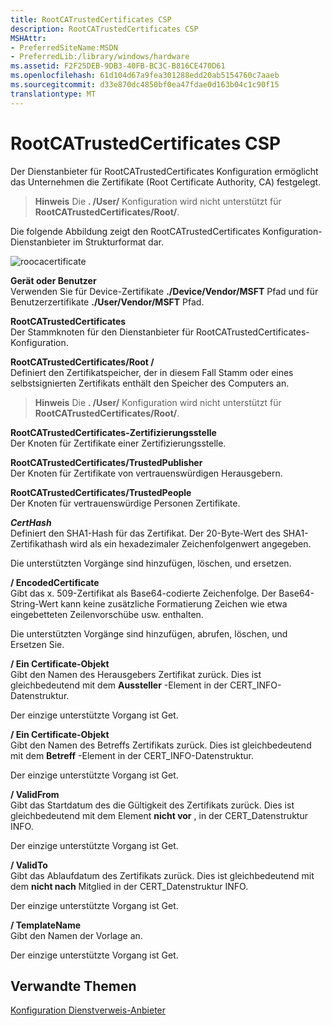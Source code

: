 ```yaml
---
title: RootCATrustedCertificates CSP
description: RootCATrustedCertificates CSP
MSHAttr:
- PreferredSiteName:MSDN
- PreferredLib:/library/windows/hardware
ms.assetid: F2F25DEB-9DB3-40FB-BC3C-B816CE470D61
ms.openlocfilehash: 61d104d67a9fea301288edd20ab5154760c7aaeb
ms.sourcegitcommit: d33e870dc4850bf0ea47fdae0d163b04c1c90f15
translationtype: MT
---
```

# <a name="rootcatrustedcertificates-csp"></a>RootCATrustedCertificates CSP


Der Dienstanbieter für RootCATrustedCertificates Konfiguration ermöglicht das Unternehmen die Zertifikate (Root Certificate Authority, CA) festgelegt.

> **Hinweis**  Die **. /User/** Konfiguration wird nicht unterstützt für **RootCATrustedCertificates/Root/**.

 

Die folgende Abbildung zeigt den RootCATrustedCertificates Konfiguration-Dienstanbieter im Strukturformat dar.

![roocacertificate](images/provisioning-csp-rootcacertificate.png)

<a href="" id="device-or-user"></a>**Gerät oder Benutzer**  
Verwenden Sie für Device-Zertifikate **./Device/Vendor/MSFT** Pfad und für Benutzerzertifikate **./User/Vendor/MSFT** Pfad.

<a href="" id="rootcatrustedcertificates"></a>**RootCATrustedCertificates**  
Der Stammknoten für den Dienstanbieter für RootCATrustedCertificates-Konfiguration.

<a href="" id="rootcatrustedcertificates-root-"></a>**RootCATrustedCertificates/Root /**  
Definiert den Zertifikatspeicher, der in diesem Fall Stamm oder eines selbstsignierten Zertifikats enthält den Speicher des Computers an.

> **Hinweis**  Die **. /User/** Konfiguration wird nicht unterstützt für **RootCATrustedCertificates/Root/**.

 

<a href="" id="rootcatrustedcertificates-ca"></a>**RootCATrustedCertificates-Zertifizierungsstelle**  
Der Knoten für Zertifikate einer Zertifizierungsstelle.

<a href="" id="rootcatrustedcertificates-trustedpublisher"></a>**RootCATrustedCertificates/TrustedPublisher**  
Der Knoten für Zertifikate von vertrauenswürdigen Herausgebern.

<a href="" id="rootcatrustedcertificates-trustedpeople"></a>**RootCATrustedCertificates/TrustedPeople**  
Der Knoten für vertrauenswürdige Personen Zertifikate.

<a href="" id="certhash"></a>**_CertHash_**  
Definiert den SHA1-Hash für das Zertifikat. Der 20-Byte-Wert des SHA1-Zertifikathash wird als ein hexadezimaler Zeichenfolgenwert angegeben.

Die unterstützten Vorgänge sind hinzufügen, löschen, und ersetzen.

<a href="" id="-encodedcertificate"></a>**/ EncodedCertificate**  
Gibt das x. 509-Zertifikat als Base64-codierte Zeichenfolge. Der Base64-String-Wert kann keine zusätzliche Formatierung Zeichen wie etwa eingebetteten Zeilenvorschübe usw. enthalten.

Die unterstützten Vorgänge sind hinzufügen, abrufen, löschen, und Ersetzen Sie.

<a href="" id="-issuedby"></a>**/ Ein Certificate-Objekt**  
Gibt den Namen des Herausgebers Zertifikat zurück. Dies ist gleichbedeutend mit dem **Aussteller** -Element in der CERT\_INFO-Datenstruktur.

Der einzige unterstützte Vorgang ist Get.

<a href="" id="-issuedto"></a>**/ Ein Certificate-Objekt**  
Gibt den Namen des Betreffs Zertifikats zurück. Dies ist gleichbedeutend mit dem **Betreff** -Element in der CERT\_INFO-Datenstruktur.

Der einzige unterstützte Vorgang ist Get.

<a href="" id="-validfrom"></a>**/ ValidFrom**  
Gibt das Startdatum des die Gültigkeit des Zertifikats zurück. Dies ist gleichbedeutend mit dem Element **nicht vor** , in der CERT\_Datenstruktur INFO.

Der einzige unterstützte Vorgang ist Get.

<a href="" id="-validto"></a>**/ ValidTo**  
Gibt das Ablaufdatum des Zertifikats zurück. Dies ist gleichbedeutend mit dem **nicht nach** Mitglied in der CERT\_Datenstruktur INFO.

Der einzige unterstützte Vorgang ist Get.

<a href="" id="-templatename"></a>**/ TemplateName**  
Gibt den Namen der Vorlage an.

Der einzige unterstützte Vorgang ist Get.

## <a name="related-topics"></a>Verwandte Themen


[Konfiguration Dienstverweis-Anbieter](configuration-service-provider-reference.md)

 

 






